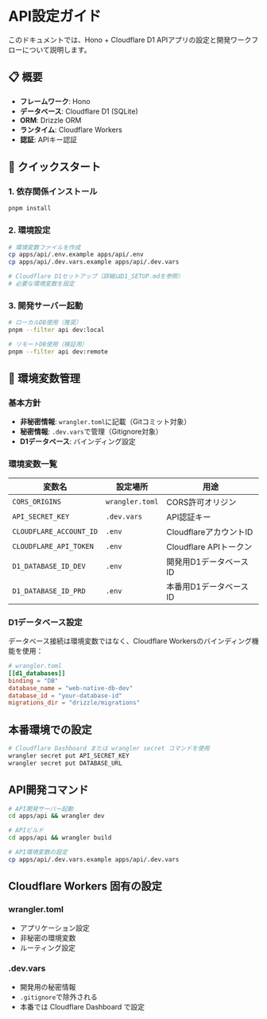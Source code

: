 # API設定ガイド

このドキュメントでは、Hono + Cloudflare D1 APIアプリの設定と開発ワークフローについて説明します。

## 📋 概要

- **フレームワーク**: Hono
- **データベース**: Cloudflare D1 (SQLite)
- **ORM**: Drizzle ORM
- **ランタイム**: Cloudflare Workers
- **認証**: APIキー認証

## 🚀 クイックスタート

### 1. 依存関係インストール
```bash
pnpm install
```

### 2. 環境設定
```bash
# 環境変数ファイルを作成
cp apps/api/.env.example apps/api/.env
cp apps/api/.dev.vars.example apps/api/.dev.vars

# Cloudflare D1セットアップ（詳細はD1_SETUP.mdを参照）
# 必要な環境変数を設定
```

### 3. 開発サーバー起動
```bash
# ローカルDB使用（推奨）
pnpm --filter api dev:local

# リモートDB使用（検証用）
pnpm --filter api dev:remote
```

## 🔧 環境変数管理

### 基本方針
- **非秘密情報**: `wrangler.toml`に記載（Gitコミット対象）
- **秘密情報**: `.dev.vars`で管理（Gitignore対象）
- **D1データベース**: バインディング設定

### 環境変数一覧

| 変数名 | 設定場所 | 用途 |
|--------|----------|------|
| `CORS_ORIGINS` | `wrangler.toml` | CORS許可オリジン |
| `API_SECRET_KEY` | `.dev.vars` | API認証キー |
| `CLOUDFLARE_ACCOUNT_ID` | `.env` | CloudflareアカウントID |
| `CLOUDFLARE_API_TOKEN` | `.env` | Cloudflare APIトークン |
| `D1_DATABASE_ID_DEV` | `.env` | 開発用D1データベースID |
| `D1_DATABASE_ID_PRD` | `.env` | 本番用D1データベースID |

### D1データベース設定

データベース接続は環境変数ではなく、Cloudflare Workersのバインディング機能を使用：

```toml
# wrangler.toml
[[d1_databases]]
binding = "DB"
database_name = "web-native-db-dev"
database_id = "your-database-id"
migrations_dir = "drizzle/migrations"
```

## 本番環境での設定

```bash
# Cloudflare Dashboard または wrangler secret コマンドを使用
wrangler secret put API_SECRET_KEY
wrangler secret put DATABASE_URL
```

## API開発コマンド

```bash
# API開発サーバー起動
cd apps/api && wrangler dev

# APIビルド
cd apps/api && wrangler build

# API環境変数の設定
cp apps/api/.dev.vars.example apps/api/.dev.vars
```

## Cloudflare Workers 固有の設定

### wrangler.toml
- アプリケーション設定
- 非秘密の環境変数
- ルーティング設定

### .dev.vars
- 開発用の秘密情報
- `.gitignore`で除外される
- 本番では Cloudflare Dashboard で設定